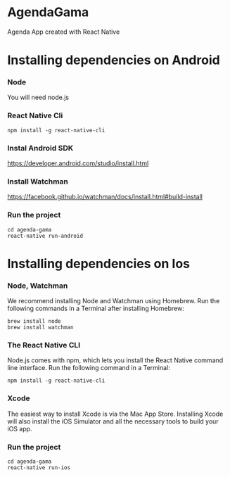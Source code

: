 # AgendaGama
Agenda App created with React Native
# Installing dependencies on Android
### Node
You will need node.js
### React Native Cli
    npm install -g react-native-cli
### Instal Android SDK
https://developer.android.com/studio/install.html
### Install Watchman
https://facebook.github.io/watchman/docs/install.html#build-install
### Run the project
    cd agenda-gama 
    react-native run-android

# Installing dependencies on Ios
### Node, Watchman
We recommend installing Node and Watchman using Homebrew. Run the following commands in a Terminal after installing Homebrew:

    brew install node
    brew install watchman
### The React Native CLI
Node.js comes with npm, which lets you install the React Native command line interface.
Run the following command in a Terminal:

    npm install -g react-native-cli

### Xcode
The easiest way to install Xcode is via the Mac App Store. Installing Xcode will also install the iOS Simulator and all the necessary tools to build your iOS app.

### Run the project
    cd agenda-gama 
    react-native run-ios
